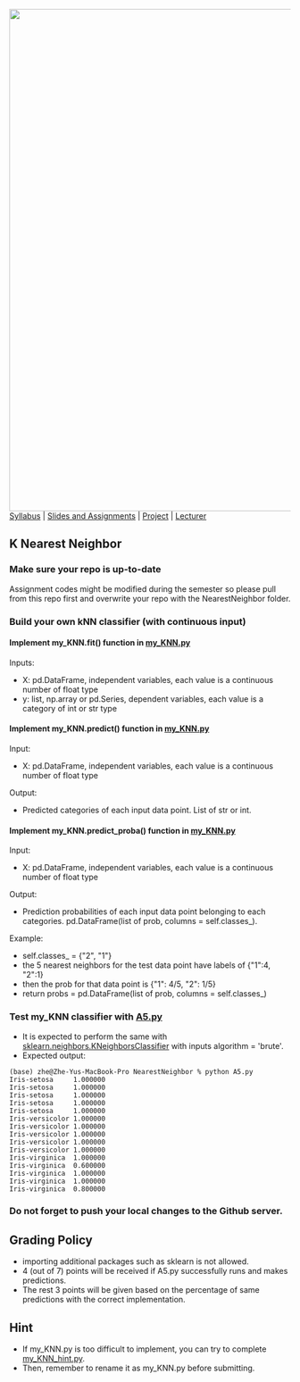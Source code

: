 [<img width=900 src="https://github.com/hil-se/fds/blob/master/img/title.png?raw=yes">](../README.md)   
[Syllabus](../README.md) |
[Slides and Assignments](README.md) |
[Project](project.md) |
[Lecturer](http://zhe-yu.github.io) 



## K Nearest Neighbor

### Make sure your repo is up-to-date

Assignment codes might be modified during the semester so please pull from this repo first and overwrite your repo with the NearestNeighbor folder. 

### Build your own kNN classifier (with continuous input)

#### Implement my_KNN.fit() function in [my_KNN.py](https://github.com/hil-se/fds/blob/master/assignments/NearestNeighbor/my_KNN.py)
Inputs:
- X: pd.DataFrame, independent variables, each value is a continuous number of float type
- y: list, np.array or pd.Series, dependent variables, each value is a category of int or str type

#### Implement my_KNN.predict() function in [my_KNN.py](https://github.com/hil-se/fds/blob/master/assignments/NearestNeighbor/my_KNN.py)
Input:
- X: pd.DataFrame, independent variables, each value is a continuous number of float type

Output:
- Predicted categories of each input data point. List of str or int.

#### Implement my_KNN.predict_proba() function in [my_KNN.py](https://github.com/hil-se/fds/blob/master/assignments/NearestNeighbor/my_KNN.py)
Input:
- X: pd.DataFrame, independent variables, each value is a continuous number of float type

Output:
- Prediction probabilities of each input data point belonging to each categories. pd.DataFrame(list of prob, columns = self.classes_).

Example:
- self.classes_ = {"2", "1"}
- the 5 nearest neighbors for the test data point have labels of {"1":4, "2":1}
- then the prob for that data point is {"1": 4/5, "2": 1/5}
- return probs = pd.DataFrame(list of prob, columns = self.classes_)

### Test my_KNN classifier with [A5.py](https://github.com/hil-se/fds/blob/master/assignments/NearestNeighbor/A5.py)
 - It is expected to perform the same with [sklearn.neighbors.KNeighborsClassifier](https://scikit-learn.org/stable/modules/generated/sklearn.neighbors.KNeighborsClassifier.html) with inputs algorithm = 'brute'.
 - Expected output:
 ```
 (base) zhe@Zhe-Yus-MacBook-Pro NearestNeighbor % python A5.py 
Iris-setosa     1.000000
Iris-setosa     1.000000
Iris-setosa     1.000000
Iris-setosa     1.000000
Iris-setosa     1.000000
Iris-versicolor 1.000000
Iris-versicolor 1.000000
Iris-versicolor 1.000000
Iris-versicolor 1.000000
Iris-versicolor 1.000000
Iris-virginica  1.000000
Iris-virginica  0.600000
Iris-virginica  1.000000
Iris-virginica  1.000000
Iris-virginica  0.800000
 ```
 


### Do not forget to push your local changes to the Github server.

 
 ## Grading Policy
 - importing additional packages such as sklearn is not allowed.
 - 4 (out of 7) points will be received if A5.py successfully runs and makes predictions.
 - The rest 3 points will be given based on the percentage of same predictions with the correct implementation.

## Hint
 - If my_KNN.py is too difficult to implement, you can try to complete [my_KNN_hint.py](https://github.com/hil-se/fds/blob/master/assignments/NearestNeighbor/my_KNN_hint.py).
 - Then, remember to rename it as my_KNN.py before submitting.
